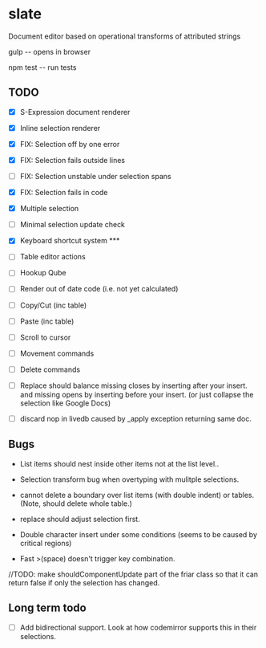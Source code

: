 slate
=====

Document editor based on operational transforms of attributed strings


gulp -- opens in browser

npm test -- run tests

## TODO

* [X] S-Expression document renderer
* [X] Inline selection renderer
* [X] FIX: Selection off by one error
* [X] FIX: Selection fails outside lines
* [ ] FIX: Selection unstable under selection spans
* [X] FIX: Selection fails in code
* [X] Multiple selection
* [ ] Minimal selection update check
* [X] Keyboard shortcut system *** 
* [ ] Table editor actions
* [ ] Hookup Qube
* [ ] Render out of date code (i.e. not yet calculated)
* [ ] Copy/Cut (inc table)
* [ ] Paste (inc table)
* [ ] Scroll to cursor
* [ ] Movement commands
* [ ] Delete commands

* [ ] Replace should balance missing closes by inserting after your insert.
      and missing opens by inserting before your insert. (or just collapse the
      selection like Google Docs)

* [ ] discard nop in livedb caused by _apply exception returning same doc.

## Bugs

* List items should nest inside other items not at the list level..

* Selection transform bug when overtyping with mulitple selections.

* cannot delete a boundary over list items (with double indent) or tables. (Note, should delete whole table.)

* replace should adjust selection first.

* Double character insert under some conditions (seems to be caused by critical regions)

* Fast >(space) doesn't trigger key combination.

//TODO: make shouldComponentUpdate part of the friar class so that it can return false if only the selection has changed.


## Long term todo

* [ ] Add bidirectional support.
      Look at how codemirror supports this in their selections.



